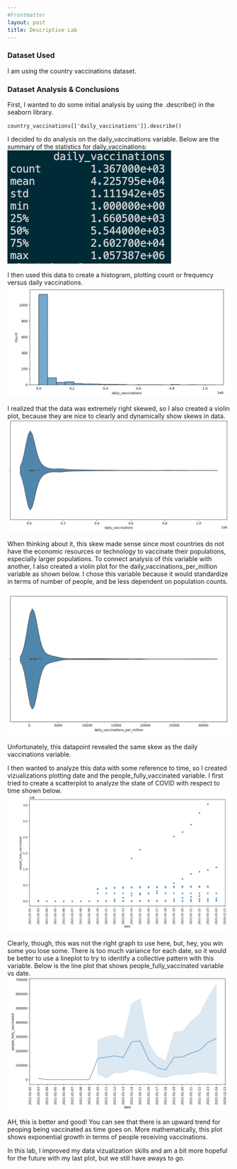 ```yaml
---
#Frontmatter
layout: post
title: Descriptive Lab
---
```


### Dataset Used
I am using the country vaccinations dataset.

### Dataset Analysis & Conclusions 
First, I wanted to do some initial analysis by using the .describe() in the seaborn library.
```
country_vaccinations[['daily_vaccinations']].describe()
```
I decided to do analysis on the daily_vaccinations variable. Below are the summary of the statistics for daily_vaccinations:
![statistics](../assets/img/statistics.png)

I then used this data to create a histogram, plotting count or frequency versus daily vaccinations.
![graph 1](../assets/img/daily_vacc_hist.png)

I realized that the data was extremely right skewed, so I also created a violin plot, because they are nice to clearly and dynamically show skews in data. 
![graph 2](../assets/img/daily_vacc_violin.png)

When thinking about it, this skew made sense since most countries do not have the economic resources or technology to vaccinate their populations, especially larger populations. To connect analysis of this variable with another, I also created a violin plot for the daily_vaccinations_per_million variable as shown below. I chose this variable because it would standardize in terms of number of people, and be less dependent on population counts. 

![graph 3](../assets/img/daily_vacc_per_million.png)

Unfortunately, this datapoint revealed the same skew as the daily vaccinations variable. 

I then wanted to analyze this data with some reference to time, so I created vizualizations plotting date and the people_fully_vaccinated variable. I first tried to create a scatterplot to analyze the state of COVID with respect to time shown below.
![graph 4](../assets/img/scatterplotFAIL.png)

Clearly, though, this was not the right graph to use here, but, hey, you win some you lose some. There is too much variance for each date, so it would be better to use a lineplot to try to identify a collective pattern with this variable. Below is the line plot that shows people_fully_vaccinated variable vs date. 
![graph 5](../assets/img/lineplot.png)

AH, this is better and good! You can see that there is an upward trend for peoping being vaccinated as time goes on. More mathematically, this plot shows exponential growth in terms of people receiving vaccinations.

In this lab, I improved my data vizualization skills and am a bit more hopeful for the future with my last plot, but we still have aways to go.



